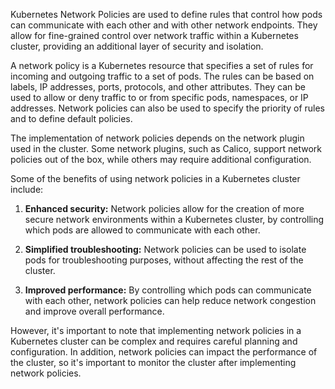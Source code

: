 Kubernetes Network Policies are used to define rules that control how pods can communicate with each other and with other network endpoints. They allow for fine-grained control over network traffic within a Kubernetes cluster, providing an additional layer of security and isolation.

A network policy is a Kubernetes resource that specifies a set of rules for incoming and outgoing traffic to a set of pods. The rules can be based on labels, IP addresses, ports, protocols, and other attributes. They can be used to allow or deny traffic to or from specific pods, namespaces, or IP addresses. Network policies can also be used to specify the priority of rules and to define default policies.

The implementation of network policies depends on the network plugin used in the cluster. Some network plugins, such as Calico, support network policies out of the box, while others may require additional configuration.

Some of the benefits of using network policies in a Kubernetes cluster include:

1. **Enhanced security:** Network policies allow for the creation of more secure network environments within a Kubernetes cluster, by controlling which pods are allowed to communicate with each other.

2. **Simplified troubleshooting:** Network policies can be used to isolate pods for troubleshooting purposes, without affecting the rest of the cluster.

3. **Improved performance:** By controlling which pods can communicate with each other, network policies can help reduce network congestion and improve overall performance.

However, it's important to note that implementing network policies in a Kubernetes cluster can be complex and requires careful planning and configuration. In addition, network policies can impact the performance of the cluster, so it's important to monitor the cluster after implementing network policies.